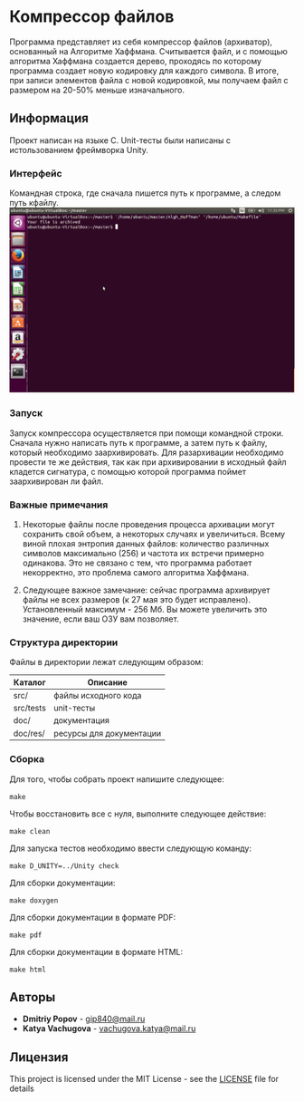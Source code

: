 # Компрессор файлов
Программа представляет из себя компрессор файлов (архиватор), основанный на Алгоритме Хаффмана.
Считывается файл, и с помощью алгоритма Хаффмана создается дерево, проходясь по которому программа создает новую кодировку для каждого символа. В итоге, при записи элементов файла с новой кодировкой, мы получаем файл с размером на 20-50% меньше изначального.

## Информация
Проект написан на языке C. Unit-тесты были написаны с истользованием фреймворка Unity.

### Интерфейс
Командная строка, где сначала пишется путь к программе, а следом путь кфайлу.
![Image alt](https://github.com/misterxddd/polytech.cs.2017.spring_project/raw/master/doc/res/imagine.png)

### Запуск
Запуск компрессора осуществляется при помощи командной строки. Сначала нужно написать путь к программе, а затем путь к файлу, который необходимо заархивировать. 
Для разархивации необходимо провести те же действия, так как при архивировании в исходный файл кладется сигнатура, с помощью которой программа поймет заархивирован ли файл.

### Важные примечания
1. Некоторые файлы после проведения процесса архивации могут сохранить свой объем, а некоторых случаях и увеличиться. Всему виной плохая энтропия данных файлов: количество различных символов максимально (256) и частота их встречи примерно одинакова. Это не связано с тем, что программа работает некорректно, это проблема самого алгоритма Хаффмана.

2. Следующее важное замечание: сейчас программа архивирует файлы не всех размеров (к 27 мая это будет исправлено). Установленный максимум - 256 Мб. Вы можете увеличить это значение, если ваш ОЗУ вам позволяет.

### Структура директории
Файлы в директории лежат следующим образом:

  Каталог    |   Описание
-------------|--------------------------
src/         | файлы исходного кода 
src/tests    | unit-тесты
doc/         | документация
doc/res/     | ресурсы для документации

### Сборка
Для того, чтобы собрать проект напишите следующее:
````
make
````
Чтобы восстановить все с нуля, выполните следующее действие:
````
make clean
````
Для запуска тестов необходимо ввести следующую команду:
````
make D_UNITY=../Unity check
````
Для сборки документации:
````
make doxygen
````
Для сборки документации в формате PDF:
````
make pdf
````
Для сборки документации в формате HTML:
````
make html
````

## Авторы
* **Dmitriy Popov** - gip840@mail.ru
* **Katya Vachugova** - vachugova.katya@mail.ru

## Лицензия
This project is licensed under the MIT License - see the [LICENSE](LICENSE) file for details
